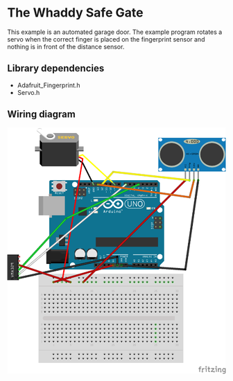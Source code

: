 # The Whaddy Safe Gate

This example is an automated garage door.
The example program rotates a servo when the correct finger is placed on the fingerprint sensor and nothing is in front of the distance sensor.

## Library dependencies
* Adafruit_Fingerprint.h
* Servo.h

## Wiring diagram
![](./wiring_diagram.png)
